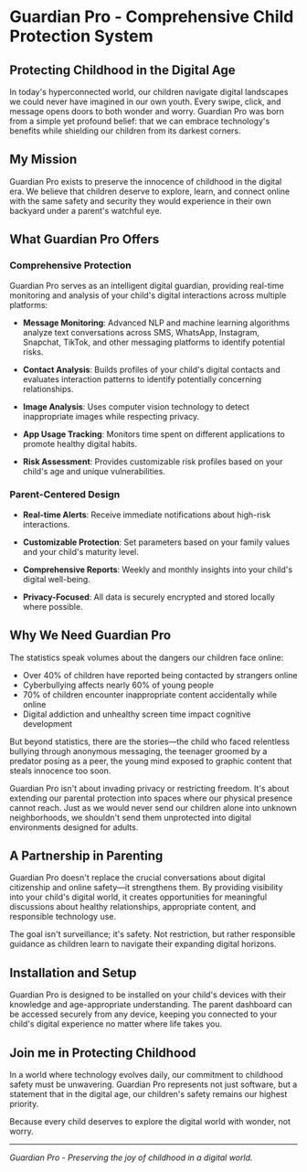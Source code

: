 # Guardian Pro - Comprehensive Child Protection System

## Protecting Childhood in the Digital Age

In today's hyperconnected world, our children navigate digital landscapes we could never have imagined in our own youth. Every swipe, click, and message opens doors to both wonder and worry. Guardian Pro was born from a simple yet profound belief: that we can embrace technology's benefits while shielding our children from its darkest corners.

## My Mission

Guardian Pro exists to preserve the innocence of childhood in the digital era. We believe that children deserve to explore, learn, and connect online with the same safety and security they would experience in their own backyard under a parent's watchful eye.

## What Guardian Pro Offers

### Comprehensive Protection

Guardian Pro serves as an intelligent digital guardian, providing real-time monitoring and analysis of your child's digital interactions across multiple platforms:

- **Message Monitoring**: Advanced NLP and machine learning algorithms analyze text conversations across SMS, WhatsApp, Instagram, Snapchat, TikTok, and other messaging platforms to identify potential risks.

- **Contact Analysis**: Builds profiles of your child's digital contacts and evaluates interaction patterns to identify potentially concerning relationships.

- **Image Analysis**: Uses computer vision technology to detect inappropriate images while respecting privacy.

- **App Usage Tracking**: Monitors time spent on different applications to promote healthy digital habits.

- **Risk Assessment**: Provides customizable risk profiles based on your child's age and unique vulnerabilities.

### Parent-Centered Design

- **Real-time Alerts**: Receive immediate notifications about high-risk interactions.

- **Customizable Protection**: Set parameters based on your family values and your child's maturity level.

- **Comprehensive Reports**: Weekly and monthly insights into your child's digital well-being.

- **Privacy-Focused**: All data is securely encrypted and stored locally where possible.

## Why We Need Guardian Pro

The statistics speak volumes about the dangers our children face online:

- Over 40% of children have reported being contacted by strangers online
- Cyberbullying affects nearly 60% of young people
- 70% of children encounter inappropriate content accidentally while online
- Digital addiction and unhealthy screen time impact cognitive development

But beyond statistics, there are the stories—the child who faced relentless bullying through anonymous messaging, the teenager groomed by a predator posing as a peer, the young mind exposed to graphic content that steals innocence too soon.

Guardian Pro isn't about invading privacy or restricting freedom. It's about extending our parental protection into spaces where our physical presence cannot reach. Just as we would never send our children alone into unknown neighborhoods, we shouldn't send them unprotected into digital environments designed for adults.

## A Partnership in Parenting

Guardian Pro doesn't replace the crucial conversations about digital citizenship and online safety—it strengthens them. By providing visibility into your child's digital world, it creates opportunities for meaningful discussions about healthy relationships, appropriate content, and responsible technology use.

The goal isn't surveillance; it's safety. Not restriction, but rather responsible guidance as children learn to navigate their expanding digital horizons.

## Installation and Setup

Guardian Pro is designed to be installed on your child's devices with their knowledge and age-appropriate understanding. The parent dashboard can be accessed securely from any device, keeping you connected to your child's digital experience no matter where life takes you.

## Join me in Protecting Childhood

In a world where technology evolves daily, our commitment to childhood safety must be unwavering. Guardian Pro represents not just software, but a statement that in the digital age, our children's safety remains our highest priority.

Because every child deserves to explore the digital world with wonder, not worry.

---

*Guardian Pro - Preserving the joy of childhood in a digital world.*